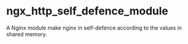 ngx_http_self_defence_module
============================

A Nginx module make nginx in self-defence according to the values in shared memory.